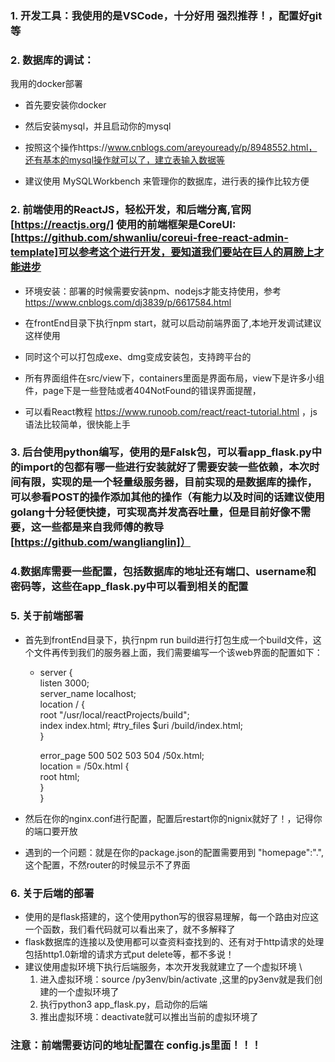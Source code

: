 ### 1. 开发工具：我使用的是VSCode，十分好用 强烈推荐！，配置好git等

### 2. 数据库的调试：
我用的docker部署
* 首先要安装你docker

* 然后安装mysql，并且启动你的mysql
* 按照这个操作https://www.cnblogs.com/areyouready/p/8948552.html，还有基本的mysql操作就可以了，建立表输入数据等

* 建议使用 MySQLWorkbench 来管理你的数据库，进行表的操作比较方便



### 2. 前端使用的ReactJS，轻松开发，和后端分离,官网 [https://reactjs.org/] 使用的前端框架是CoreUI:[https://github.com/shwanliu/coreui-free-react-admin-template]可以参考这个进行开发，要知道我们要站在巨人的肩膀上才能进步
* 环境安装：部署的时候需要安装npm、nodejs才能支持使用，参考 https://www.cnblogs.com/dj3839/p/6617584.html

* 在frontEnd目录下执行npm start，就可以启动前端界面了,本地开发调试建议这样使用
* 同时这个可以打包成exe、dmg变成安装包，支持跨平台的
* 所有界面组件在src/view下，containers里面是界面布局，view下是许多小组件，page下是一些登陆或者404NotFound的错误界面提醒，
* 可以看React教程 https://www.runoob.com/react/react-tutorial.html ，js语法比较简单，很快能上手

### 3. 后台使用python编写，使用的是Falsk包，可以看app_flask.py中的import的包都有哪一些进行安装就好了需要安装一些依赖，本次时间有限，实现的是一个轻量级服务器，目前实现的是数据库的操作，可以参看POST的操作添加其他的操作（有能力以及时间的话建议使用golang十分轻便快捷，可实现高并发高吞吐量，但是目前好像不需要，这一些都是来自我师傅的教导[https://github.com/wanglianglin]）

### 4.数据库需要一些配置，包括数据库的地址还有端口、username和密码等，这些在app_flask.py中可以看到相关的配置

### 5. 关于前端部署
* 首先到frontEnd目录下，执行npm run build进行打包生成一个build文件，这个文件再传到我们的服务器上面，我们需要编写一个该web界面的配置如下：

    *   server {  
        listen      3000; \
        server_name  localhost;  \
        location / {  \
            root  "/usr/local/reactProjects/build"; \
            index index.html;
            #try_files   $uri /build/index.html; \
        }

        error_page   500 502 503 504  /50x.html; \
        location = /50x.html {  \
            root   html;  
        } \
        }

* 然后在你的nginx.conf进行配置，配置后restart你的nignix就好了！，记得你的端口要开放

* 遇到的一个问题：就是在你的package.json的配置需要用到 "homepage":".",这个配置，不然router的时候显示不了界面

### 6. 关于后端的部署
* 使用的是flask搭建的，这个使用python写的很容易理解，每一个路由对应这一个函数，我们看代码就可以看出来了，就不多解释了
* flask数据库的连接以及使用都可以查资料查找到的、还有对于http请求的处理包括http1.0新增的请求方式put delete等，都不多说！
* 建议使用虚拟环境下执行后端服务，本次开发我就建立了一个虚拟环境 \ 
    1. 进入虚拟环境：source /py3env/bin/activate ,这里的py3env就是我们创建的一个虚拟环境了
    2. 执行python3 app_flask.py，启动你的后端
    3. 推出虚拟环境：deactivate就可以推出当前的虚拟环境了

### 注意：前端需要访问的地址配置在 config.js里面！！！